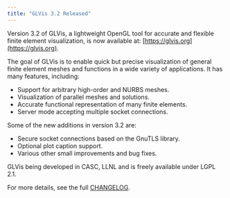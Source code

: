 ```yaml
---
title: "GLVis 3.2 Released"
---
```


Version 3.2 of GLVis, a lightweight OpenGL tool for accurate and flexible finite element visualization, is now available at: [https://glvis.org](https://glvis.org).

The goal of GLVis is to enable quick but precise visualization of general finite element meshes and functions in a wide variety of applications. It has many features, including:

- Support for arbitrary high-order and NURBS meshes.
- Visualization of parallel meshes and solutions.
- Accurate functional representation of many finite elements.
- Server mode accepting multiple socket connections.

Some of the new additions in version 3.2 are:

- Secure socket connections based on the GnuTLS library.
- Optional plot caption support.
- Various other small improvements and bug fixes.

GLVis being developed in CASC, LLNL and is freely available under LGPL 2.1.

For more details, see the full [CHANGELOG](https://raw.githubusercontent.com/glvis/glvis/master/CHANGELOG).
